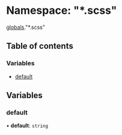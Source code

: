 # Namespace: "*.scss"

[globals](globals.md)."*.scss"

## Table of contents

### Variables

- [default](globals.___scss_.md#default)

## Variables

### default

• **default**: `string`
